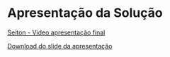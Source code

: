 # Apresentação da Solução

[Seiton - Video apresentação final](https://youtu.be/KlytjP50A74)

[Download do slide da apresentação](/docs/img/slide.pdf)
